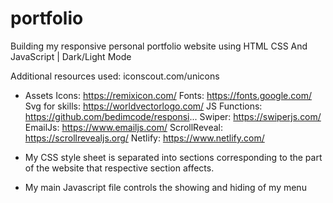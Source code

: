 # portfolio

Building my responsive personal portfolio website using HTML CSS And JavaScript | Dark/Light Mode

Additional resources used:
iconscout.com/unicons

- Assets
  Icons: https://remixicon.com/
  Fonts: https://fonts.google.com/
  Svg for skills: https://worldvectorlogo.com/
  JS Functions: https://github.com/bedimcode/responsi...
  Swiper: https://swiperjs.com/
  EmailJs: https://www.emailjs.com/
  ScrollReveal: https://scrollrevealjs.org/
  Netlify: https://www.netlify.com/

- My CSS style sheet is separated into sections corresponding to the part of the website that respective section affects.

- My main Javascript file controls the showing and hiding of my menu
